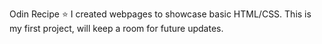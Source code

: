 Odin Recipe ⭐️
I created webpages to showcase basic HTML/CSS. This is my first project, will keep a room for future updates.
